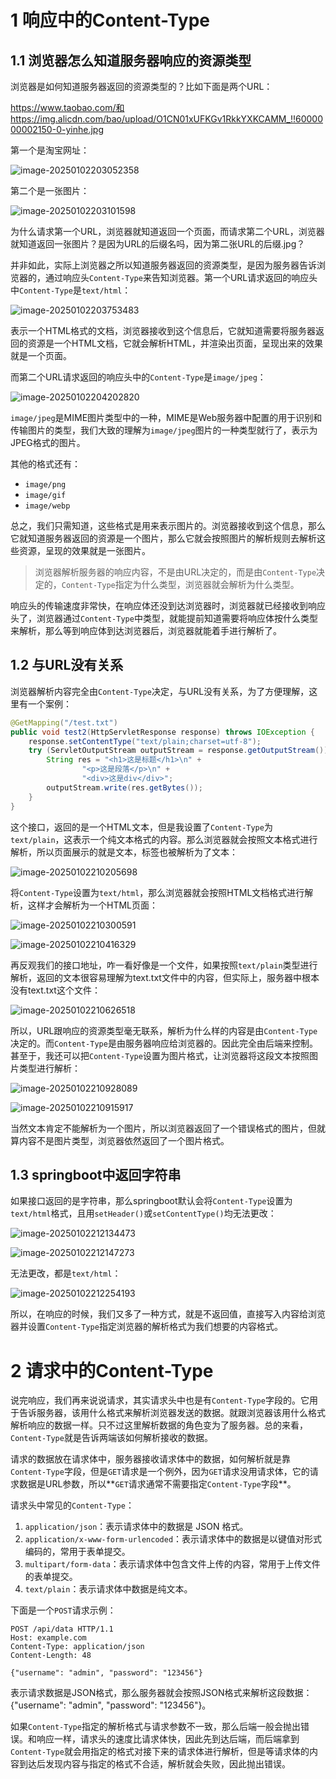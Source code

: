 # 1 响应中的Content-Type

## 1.1 浏览器怎么知道服务器响应的资源类型 

浏览器是如何知道服务器返回的资源类型的？比如下面是两个URL：

https://www.taobao.com/和https://img.alicdn.com/bao/upload/O1CN01xUFKGv1RkkYXKCAMM_!!6000000002150-0-yinhe.jpg

第一个是淘宝网址：

![image-20250102203052358](assets/image-20250102203052358.png)

第二个是一张图片：

![image-20250102203101598](assets/image-20250102203101598.png)

为什么请求第一个URL，浏览器就知道返回一个页面，而请求第二个URL，浏览器就知道返回一张图片？是因为URL的后缀名吗，因为第二张URL的后缀.jpg？

并非如此，实际上浏览器之所以知道服务器返回的资源类型，是因为服务器告诉浏览器的，通过响应头`Content-Type`来告知浏览器。第一个URL请求返回的响应头中`Content-Type`是`text/html`：

![image-20250102203753483](assets/image-20250102203753483.png)

表示一个HTML格式的文档，浏览器接收到这个信息后，它就知道需要将服务器返回的资源是一个HTML文档，它就会解析HTML，并渲染出页面，呈现出来的效果就是一个页面。

而第二个URL请求返回的响应头中的`Content-Type`是`image/jpeg`：

![image-20250102204202820](assets/image-20250102204202820.png)

`image/jpeg`是MIME图片类型中的一种，MIME是Web服务器中配置的用于识别和传输图片的类型，我们大致的理解为`image/jpeg`图片的一种类型就行了，表示为JPEG格式的图片。

其他的格式还有：

- `image/png`
- `image/gif`
- `image/webp`

总之，我们只需知道，这些格式是用来表示图片的。浏览器接收到这个信息，那么它就知道服务器返回的资源是一个图片，那么它就会按照图片的解析规则去解析这些资源，呈现的效果就是一张图片。

> 浏览器解析服务器的响应内容，不是由URL决定的，而是由`Content-Type`决定的，`Content-Type`指定为什么类型，浏览器就会解析为什么类型。

响应头的传输速度非常快，在响应体还没到达浏览器时，浏览器就已经接收到响应头了，浏览器通过`Content-Type`中类型，就能提前知道需要将响应体按什么类型来解析，那么等到响应体到达浏览器后，浏览器就能着手进行解析了。

## 1.2 与URL没有关系

浏览器解析内容完全由`Content-Type`决定，与URL没有关系，为了方便理解，这里有一个案例：

```java
@GetMapping("/test.txt")
public void test2(HttpServletResponse response) throws IOException {
    response.setContentType("text/plain;charset=utf-8");
    try (ServletOutputStream outputStream = response.getOutputStream()) {
        String res = "<h1>这是标题</h1>\n" +
                "<p>这是段落</p>\n" +
                "<div>这是div</div>";
        outputStream.write(res.getBytes());
    }
}
```

这个接口，返回的是一个HTML文本，但是我设置了`Content-Type`为`text/plain`，这表示一个纯文本格式的内容。那么浏览器就会按照文本格式进行解析，所以页面展示的就是文本，标签也被解析为了文本：

![image-20250102210205698](assets/image-20250102210205698.png)

将`Content-Type`设置为`text/html`，那么浏览器就会按照HTML文档格式进行解析，这样才会解析为一个HTML页面：

![image-20250102210300591](assets/image-20250102210300591.png)

![image-20250102210416329](assets/image-20250102210416329.png)

再反观我们的接口地址，咋一看好像是一个文件，如果按照`text/plain`类型进行解析，返回的文本很容易理解为text.txt文件中的内容，但实际上，服务器中根本没有text.txt这个文件：

![image-20250102210626518](assets/image-20250102210626518.png)

所以，URL跟响应的资源类型毫无联系，解析为什么样的内容是由`Content-Type`决定的。而`Content-Type`是由服务器响应给浏览器的。因此完全由后端来控制。甚至于，我还可以把`Content-Type`设置为图片格式，让浏览器将这段文本按照图片类型进行解析：

![image-20250102210928089](assets/image-20250102210928089.png)

![image-20250102210915917](assets/image-20250102210915917.png)

当然文本肯定不能解析为一个图片，所以浏览器返回了一个错误格式的图片，但就算内容不是图片类型，浏览器依然返回了一个图片格式。

## 1.3 springboot中返回字符串

如果接口返回的是字符串，那么springboot默认会将`Content-Type`设置为`text/html`格式，且用`setHeader()`或`setContentType()`均无法更改：

![image-20250102212134473](assets/image-20250102212134473.png)

![image-20250102212147273](assets/image-20250102212147273.png)

无法更改，都是`text/html`：

![image-20250102212254193](assets/image-20250102212254193.png)

所以，在响应的时候，我们又多了一种方式，就是不返回值，直接写入内容给浏览器并设置`Content-Type`指定浏览器的解析格式为我们想要的内容格式。



# 2 请求中的Content-Type

说完响应，我们再来说说请求，其实请求头中也是有`Content-Type`字段的。它用于告诉服务器，该用什么格式来解析浏览器发送的数据。就跟浏览器该用什么格式解析响应的数据一样。只不过这里解析数据的角色变为了服务器。总的来看，`Content-Type`就是告诉两端该如何解析接收的数据。

请求的数据放在请求体中，服务器接收请求体中的数据，如何解析就是靠`Content-Type`字段，但是`GET`请求是一个例外，因为`GET`请求没用请求体，它的请求数据是URL参数，所以**`GET`请求通常不需要指定`Content-Type`字段**。

请求头中常见的`Content-Type`：

1. `application/json`：表示请求体中的数据是 JSON 格式。
2. `application/x-www-form-urlencoded`：表示请求体中的数据是以键值对形式编码的，常用于表单提交。
3. `multipart/form-data`：表示请求体中包含文件上传的内容，常用于上传文件的表单提交。
4. `text/plain`：表示请求体中数据是纯文本。

下面是一个`POST`请求示例：

```http
POST /api/data HTTP/1.1
Host: example.com
Content-Type: application/json
Content-Length: 48

{"username": "admin", "password": "123456"}
```

表示请求数据是JSON格式，那么服务器就会按照JSON格式来解析这段数据：{"username": "admin", "password": "123456"}。

如果`Content-Type`指定的解析格式与请求参数不一致，那么后端一般会抛出错误。和响应一样，请求头的速度比请求体快，因此先到达后端，而后端拿到`Content-Type`就会用指定的格式对接下来的请求体进行解析，但是等请求体的内容到达后发现内容与指定的格式不合适，解析就会失败，因此抛出错误。